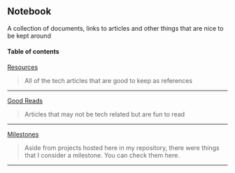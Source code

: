 ## Notebook
A collection of documents, links to articles and other things that are nice to be kept around

#### Table of contents

[Resources](./resources.md)
>All of the tech articles that are good to keep as references

---

[Good Reads](./goodreads.md)
>Articles that may not be tech related but are fun to read

---

[Milestones](./milestones.md)
>Aside from projects hosted here in my repository, there were things that I
>consider a milestone. You can check them here.

---
